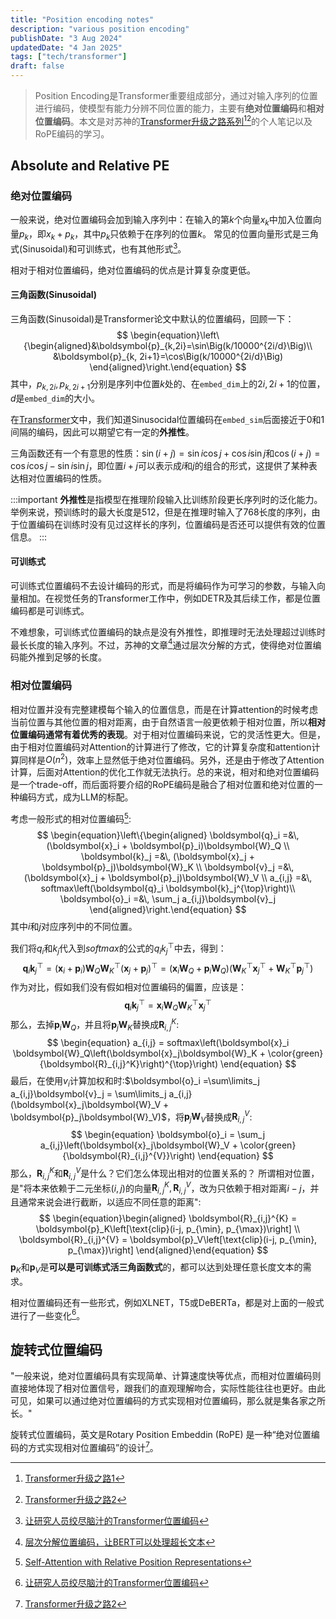```yaml
---
title: "Position encoding notes"
description: "various position encoding"
publishDate: "3 Aug 2024"
updatedDate: "4 Jan 2025"
tags: ["tech/transformer"]
draft: false
---
```

> Position Encoding是Transformer重要组成部分，通过对输入序列的位置进行编码，使模型有能力分辨不同位置的能力，主要有**绝对位置编码**和**相对位置编码**。本文是对苏神的[Transformer升级之路系列](https://spaces.ac.cn/archives/8231)[^1][^2]的个人笔记以及RoPE编码的学习。

[^1]: [Transformer升级之路1](https://spaces.ac.cn/archives/8231)
[^2]: [Transformer升级之路2](https://kexue.fm/archives/8265)
[^3]: [让研究人员绞尽脑汁的Transformer位置编码](https://kexue.fm/archives/8130)
[^4]: [层次分解位置编码，让BERT可以处理超长文本](https://kexue.fm/archives/7947)

## Absolute and Relative PE
### 绝对位置编码
一般来说，绝对位置编码会加到输入序列中：在输入的第$k$个向量$x_k$中加入位置向量$p_k$，即$x_k+p_k$，其中$p_k$只依赖于在序列的位置$k$。
常见的位置向量形式是三角式(Sinusoidal)和可训练式，也有其他形式[^3]。

相对于相对位置编码，绝对位置编码的优点是计算复杂度更低。

#### 三角函数(Sinusoidal)
三角函数(Sinusoidal)是Transformer论文中默认的位置编码，回顾一下：
$$
\begin{equation}\left\{\begin{aligned}&\boldsymbol{p}_{k,2i}=\sin\Big(k/10000^{2i/d}\Big)\\ 
&\boldsymbol{p}_{k, 2i+1}=\cos\Big(k/10000^{2i/d}\Big) 
\end{aligned}\right.\end{equation}
$$
其中，$p_{k,2i},p_{k,2i+1}$分别是序列中位置$k$处的、在`embed_dim`上的$2i,2i+1$的位置，$d$是`embed_dim`的大小。

在[Transformer](https://www.s7ev3n.space/posts/transformer/)文中，我们知道Sinusocidal位置编码在`embed_sim`后面接近于$0$和$1$间隔的编码，因此可以期望它有一定的**外推性**。

三角函数还有一个有意思的性质：$\sin(i+j)=\sin i\cos j+\cos i\sin j$和$\cos(i+j)=\cos i \cos j - \sin i \sin j$，即位置$i+j$可以表示成$i$和$j$的组合的形式，这提供了某种表达相对位置编码的性质。

:::important
**外推性**是指模型在推理阶段输入比训练阶段更长序列时的泛化能力。举例来说，预训练时的最大长度是$512$，但是在推理时输入了$768$长度的序列，由于位置编码在训练时没有见过这样长的序列，位置编码是否还可以提供有效的位置信息。
:::

#### 可训练式
可训练式位置编码不去设计编码的形式，而是将编码作为可学习的参数，与输入向量相加。在视觉任务的Transformer工作中，例如DETR及其后续工作，都是位置编码都是可训练式。

不难想象，可训练式位置编码的缺点是没有外推性，即推理时无法处理超过训练时最长长度的输入序列。不过，苏神的文章[^4]通过层次分解的方式，使得绝对位置编码能外推到足够的长度。

### 相对位置编码
相对位置并没有完整建模每个输入的位置信息，而是在计算attention的时候考虑当前位置与其他位置的相对距离，由于自然语言一般更依赖于相对位置，所以**相对位置编码通常有着优秀的表现**。对于相对位置编码来说，它的灵活性更大。但是，由于相对位置编码对Attention的计算进行了修改，它的计算复杂度和attention计算同样是$O(n^2)$，效率上显然低于绝对位置编码。另外，还是由于修改了Attention计算，后面对Attention的优化工作就无法执行。总的来说，相对和绝对位置编码是一个trade-off，而后面将要介绍的RoPE编码是融合了相对位置和绝对位置的一种编码方式，成为LLM的标配。

考虑一般形式的相对位置编码[^5]:
$$
\begin{equation}\left\{\begin{aligned} 
\boldsymbol{q}_i =&\, (\boldsymbol{x}_i + \boldsymbol{p}_i)\boldsymbol{W}_Q \\ 
\boldsymbol{k}_j =&\, (\boldsymbol{x}_j + \boldsymbol{p}_j)\boldsymbol{W}_K \\ 
\boldsymbol{v}_j =&\, (\boldsymbol{x}_j + \boldsymbol{p}_j)\boldsymbol{W}_V \\ 
a_{i,j} =&\, softmax\left(\boldsymbol{q}_i \boldsymbol{k}_j^{\top}\right)\\ 
\boldsymbol{o}_i =&\, \sum_j a_{i,j}\boldsymbol{v}_j 
\end{aligned}\right.\end{equation}
$$
其中$i$和$j$对应序列中的不同位置。

我们将$q_i$和$k_j$代入到$softmax$的公式的$q_i k_j^\top$中去，得到：
$$
\begin{equation} 
\boldsymbol{q}_i \boldsymbol{k}_j^{\top} = \left(\boldsymbol{x}_i + \boldsymbol{p}_i\right)\boldsymbol{W}_Q \boldsymbol{W}_K^{\top}\left(\boldsymbol{x}_j + \boldsymbol{p}_j\right)^{\top} = \left(\boldsymbol{x}_i \boldsymbol{W}_Q + \boldsymbol{p}_i \boldsymbol{W}_Q\right)\left(\boldsymbol{W}_K^{\top}\boldsymbol{x}_j^{\top} + \boldsymbol{W}_K^{\top}\boldsymbol{p}_j^{\top}\right) 
\end{equation}
$$
作为对比，假如我们没有假如相对位置编码的偏置，应该是：
$$
\boldsymbol{q}_i \boldsymbol{k}_j^{\top}=\boldsymbol{x}_i \boldsymbol{W}_Q \boldsymbol{W}_K^{\top} \boldsymbol{x}_j^{\top}
$$
那么，去掉$\boldsymbol{p}_i \boldsymbol{W}_Q$，并且将$\boldsymbol{p}_j \boldsymbol{W}_K$替换成$\boldsymbol{R}_{i,j}^{K}$:
$$
\begin{equation} 
a_{i,j} = softmax\left(\boldsymbol{x}_i \boldsymbol{W}_Q\left(\boldsymbol{x}_j\boldsymbol{W}_K + \color{green}{\boldsymbol{R}_{i,j}^K}\right)^{\top}\right) 
\end{equation}
$$
最后，在使用$v_i$计算加权和时:$\boldsymbol{o}_i =\sum\limits_j a_{i,j}\boldsymbol{v}_j = \sum\limits_j a_{i,j}(\boldsymbol{x}_j\boldsymbol{W}_V + \boldsymbol{p}_j\boldsymbol{W}_V)$，将$\boldsymbol{p}_j\boldsymbol{W}_V$替换成$\boldsymbol{R}_{i,j}^{V}$:
$$
\begin{equation}
\boldsymbol{o}_i = \sum_j a_{i,j}\left(\boldsymbol{x}_j\boldsymbol{W}_V + \color{green}{\boldsymbol{R}_{i,j}^{V}}\right) 
\end{equation}
$$
那么，$\boldsymbol{R}_{i,j}^{K}$和$\boldsymbol{R}_{i,j}^{V}$是什么？它们怎么体现出相对的位置关系的？
所谓相对位置，是"将本来依赖于二元坐标$(i,j)$的向量$\boldsymbol{R}_{i,j}^{K}, \boldsymbol{R}_{i,j}^{V}$，改为只依赖于相对距离$i−j$，并且通常来说会进行截断，以适应不同任意的距离":
$$
\begin{equation}\begin{aligned} 
\boldsymbol{R}_{i,j}^{K} = \boldsymbol{p}_K\left[\text{clip}(i-j, p_{\min}, p_{\max})\right] \\ 
\boldsymbol{R}_{i,j}^{V} = \boldsymbol{p}_V\left[\text{clip}(i-j, p_{\min}, p_{\max})\right]
\end{aligned}\end{equation}
$$
$\boldsymbol{p}_K$和$\boldsymbol{p}_V$是**可以是可训练式活三角函数式**的，都可以达到处理任意长度文本的需求。

相对位置编码还有一些形式，例如XLNET，T5或DeBERTa，都是对上面的一般式进行了一些变化[^3]。

[^5]: [Self-Attention with Relative Position Representations](https://arxiv.org/abs/1803.02155)
## 旋转式位置编码
"一般来说，绝对位置编码具有实现简单、计算速度快等优点，而相对位置编码则直接地体现了相对位置信号，跟我们的直观理解吻合，实际性能往往也更好。由此可见，如果可以通过绝对位置编码的方式实现相对位置编码，那么就是集各家之所长。"

旋转式位置编码，英文是Rotary Position Embeddin (RoPE) 是一种“绝对位置编码的方式实现相对位置编码”的设计[^2]。